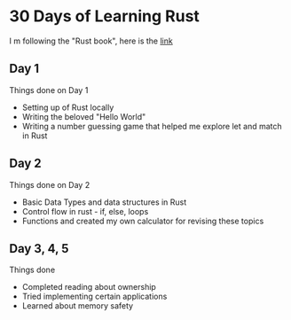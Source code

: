 # 30 Days of Learning Rust

I m following the "Rust book", here is the <a href="https://doc.rust-lang.org/stable/book/title-page.html">link</a>

## Day 1
Things done on Day 1
 - Setting up of Rust locally
 - Writing the beloved "Hello World"
 - Writing a number guessing game that helped me explore let and match in Rust

## Day 2
Things done on Day 2
- Basic Data Types and data structures in Rust
- Control flow in rust - if, else, loops
- Functions and created my own calculator for revising these topics
 
## Day 3, 4, 5
Things done
 - Completed reading about ownership
 - Tried implementing certain applications
 - Learned about memory safety
